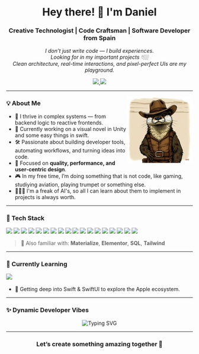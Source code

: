 <h1 align="center">Hey there! 👋 I'm Daniel</h1>
<h3 align="center">Creative Technologist | Code Craftsman | Software Developer from Spain</h3>

<p align="center">
  <em>
    I don’t just write code — I build experiences.<br>
    Looking for in my important projects 👇🏼</br>
    Clean architecture, real-time interactions, and pixel-perfect UIs are my playground.
  </em>
</p>

<p align="center">
  <a href="mailto:dm46688@gmail.com">
    <img src="https://img.shields.io/badge/Gmail-D14836?style=for-the-badge&logo=gmail&logoColor=white"/>
  </a>
  <a href="https://www.linkedin.com/in/danim299/" target="_blank">
    <img src="https://img.shields.io/badge/LinkedIn-0077B5?style=for-the-badge&logo=linkedin&logoColor=white"/>
  </a>
</p>

---

<img align="right" height="180" src="https://github.com/Danim299/Danim299/blob/main/7609ba37-b1ef-41b0-baf1-df9e36f3c6e0.png?raw=true" />

### 💡 About Me

- 🧠 I thrive in complex systems — from backend logic to reactive frontends.
- 🚀 Currently working on a visual novel in Unity and some easy things in swift.
- 🛠️ Passionate about building developer tools, automating workflows, and turning ideas into code.
- 🎯 Focused on **quality, performance, and user-centric design**.
- 🎮 In my free time, I’m doing something that is not code, like gaming, studiying aviation, playing trumpet or something else.
- 👨🏼‍💻 I'm a freak of AI's, so all I can learn about them to implement in projects is always worth.

---

### 🧰 Tech Stack

<p align="left">
  <img src="https://cdn.jsdelivr.net/gh/devicons/devicon/icons/java/java-original.svg" height="40"/>
  <img src="https://cdn.jsdelivr.net/gh/devicons/devicon/icons/python/python-original.svg" height="40"/>
  <img src="https://cdn.jsdelivr.net/gh/devicons/devicon/icons/csharp/csharp-original.svg" height="40"/>
  <img src="https://cdn.jsdelivr.net/gh/devicons/devicon/icons/kotlin/kotlin-original.svg" height="40"/>
  <img src="https://cdn.jsdelivr.net/gh/devicons/devicon/icons/html5/html5-original.svg" height="40"/>
  <img src="https://cdn.jsdelivr.net/gh/devicons/devicon/icons/css3/css3-original.svg" height="40"/>
  <img src="https://cdn.jsdelivr.net/gh/devicons/devicon/icons/oracle/oracle-original.svg" height="40"/>
  <img src="https://cdn.jsdelivr.net/gh/devicons/devicon/icons/mysql/mysql-original.svg" height="40"/>
  <img src="https://cdn.jsdelivr.net/gh/devicons/devicon/icons/postgresql/postgresql-original.svg" height="40"/>
  <img src="https://cdn.jsdelivr.net/gh/devicons/devicon/icons/mongodb/mongodb-original.svg" height="40"/>
  <img src="https://cdn.jsdelivr.net/gh/devicons/devicon/icons/react/react-original.svg" height="40"/>
  <img src="https://cdn.jsdelivr.net/gh/devicons/devicon/icons/javascript/javascript-original.svg" height="40"/>
  <img src="https://cdn.jsdelivr.net/gh/devicons/devicon/icons/git/git-original.svg" height="40"/>
  <img src="https://cdn.jsdelivr.net/gh/devicons/devicon/icons/github/github-original.svg" height="40"/>
  <img src="https://cdn.jsdelivr.net/gh/devicons/devicon/icons/pandas/pandas-original.svg" height="40"/>
  <img src="https://cdn.jsdelivr.net/gh/devicons/devicon/icons/opencv/opencv-original.svg" height="40"/>
  <img src="https://cdn.jsdelivr.net/gh/devicons/devicon/icons/anaconda/anaconda-original.svg" height="40"/>
  <img src="https://cdn.jsdelivr.net/gh/devicons/devicon/icons/wordpress/wordpress-original.svg" height="40"/>
</p>

> 🧱 Also familiar with: **Materialize**, **Elementor**, **SQL**, **Tailwind**

---

### 🚧 Currently Learning

<p align="left">
  <img src="https://cdn.jsdelivr.net/gh/devicons/devicon/icons/swift/swift-original.svg" height="40"/>
</p>

- 📱 Getting deep into Swift & SwiftUI to explore the Apple ecosystem.

---

### ✨ Dynamic Developer Vibes

<div align="center">
  <img src="https://readme-typing-svg.herokuapp.com?font=Fira+Code&size=24&pause=1000&color=00F7FF&center=true&vCenter=true&width=500&lines=Code.+Design.+Ship.+Repeat.;Passionate+about+clean+architecture.;Crafting+interactive+experiences.;Always+learning+something+new.🚀" alt="Typing SVG" />
</div>


---

<h3 align="center">Let’s create something amazing together 🚀</h3>
